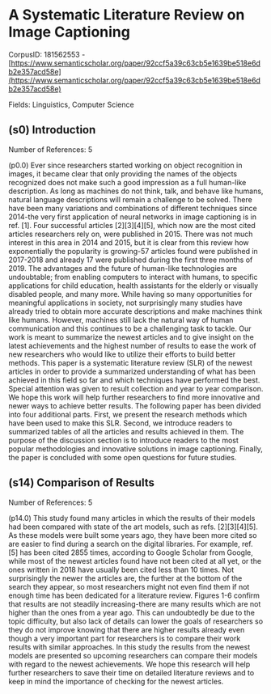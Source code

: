 # A Systematic Literature Review on Image Captioning

CorpusID: 181562553 - [https://www.semanticscholar.org/paper/92ccf5a39c63cb5e1639be518e6db2e357acd58e](https://www.semanticscholar.org/paper/92ccf5a39c63cb5e1639be518e6db2e357acd58e)

Fields: Linguistics, Computer Science

## (s0) Introduction
Number of References: 5

(p0.0) Ever since researchers started working on object recognition in images, it became clear that only providing the names of the objects recognized does not make such a good impression as a full human-like description. As long as machines do not think, talk, and behave like humans, natural language descriptions will remain a challenge to be solved. There have been many variations and combinations of different techniques since 2014-the very first application of neural networks in image captioning is in ref. [1]. Four successful articles [2][3][4][5], which now are the most cited articles researchers rely on, were published in 2015. There was not much interest in this area in 2014 and 2015, but it is clear from this review how exponentially the popularity is growing-57 articles found were published in 2017-2018 and already 17 were published during the first three months of 2019. The advantages and the future of human-like technologies are undoubtable; from enabling computers to interact with humans, to specific applications for child education, health assistants for the elderly or visually disabled people, and many more. While having so many opportunities for meaningful applications in society, not surprisingly many studies have already tried to obtain more accurate descriptions and make machines think like humans. However, machines still lack the natural way of human communication and this continues to be a challenging task to tackle. Our work is meant to summarize the newest articles and to give insight on the latest achievements and the highest number of results to ease the work of new researchers who would like to utilize their efforts to build better methods. This paper is a systematic literature review (SLR) of the newest articles in order to provide a summarized understanding of what has been achieved in this field so far and which techniques have performed the best. Special attention was given to result collection and year to year comparison. We hope this work will help further researchers to find more innovative and newer ways to achieve better results. The following paper has been divided into four additional parts. First, we present the research methods which have been used to make this SLR. Second, we introduce readers to summarized tables of all the articles and results achieved in them. The purpose of the discussion section is to introduce readers to the most popular methodologies and innovative solutions in image captioning. Finally, the paper is concluded with some open questions for future studies.
## (s14) Comparison of Results
Number of References: 5

(p14.0) This study found many articles in which the results of their models had been compared with state of the art models, such as refs. [2][3][4][5]. As these models were built some years ago, they have been more cited so are easier to find during a search on the digital libraries. For example, ref. [5] has been cited 2855 times, according to Google Scholar from Google, while most of the newest articles found have not been cited at all yet, or the ones written in 2018 have usually been cited less than 10 times. Not surprisingly the newer the articles are, the further at the bottom of the search they appear, so most researchers might not even find them if not enough time has been dedicated for a literature review. Figures 1-6 confirm that results are not steadily increasing-there are many results which are not higher than the ones from a year ago. This can undoubtedly be due to the topic difficulty, but also lack of details can lower the goals of researchers so they do not improve knowing that there are higher results already even though a very important part for researchers is to compare their work results with similar approaches. In this study the results from the newest models are presented so upcoming researchers can compare their models with regard to the newest achievements. We hope this research will help further researchers to save their time on detailed literature reviews and to keep in mind the importance of checking for the newest articles.
